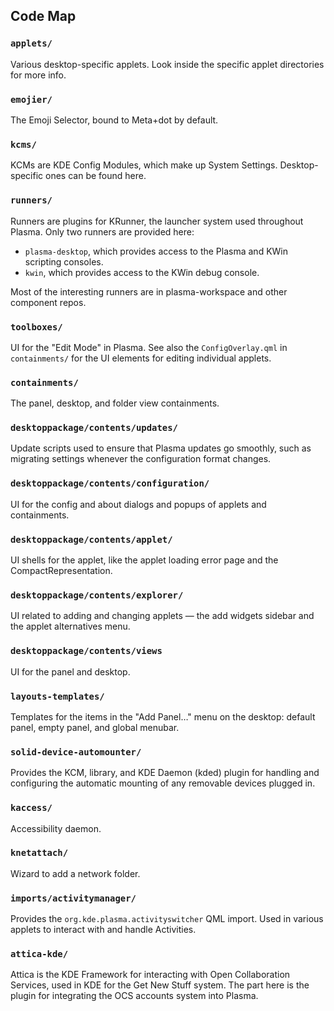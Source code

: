 ## Code Map

### `applets/`

Various desktop-specific applets. Look inside the specific applet directories for more info.

### `emojier/`

The Emoji Selector, bound to Meta+dot by default.

### `kcms/`

KCMs are KDE Config Modules, which make up System Settings. Desktop-specific ones can be found here.

### `runners/`

Runners are plugins for KRunner, the launcher system used throughout Plasma. Only two runners are provided here:

- `plasma-desktop`, which provides access to the Plasma and KWin scripting consoles.
- `kwin`, which provides access to the KWin debug console.

Most of the interesting runners are in plasma-workspace and other component repos.

### `toolboxes/`

UI for the "Edit Mode" in Plasma. See also the `ConfigOverlay.qml` in `containments/` for the UI elements for editing individual applets.

### `containments/`

The panel, desktop, and folder view containments.

### `desktoppackage/contents/updates/`

Update scripts used to ensure that Plasma updates go smoothly, such as migrating settings whenever the configuration format changes.

### `desktoppackage/contents/configuration/`

UI for the config and about dialogs and popups of applets and containments.

### `desktoppackage/contents/applet/`

UI shells for the applet, like the applet loading error page and the CompactRepresentation.

### `desktoppackage/contents/explorer/`

UI related to adding and changing applets — the add widgets sidebar and the applet alternatives menu.

### `desktoppackage/contents/views`

UI for the panel and desktop.

### `layouts-templates/`

Templates for the items in the "Add Panel…" menu on the desktop: default panel, empty panel, and global menubar.

### `solid-device-automounter/`

Provides the KCM, library, and KDE Daemon (kded) plugin for handling and configuring the automatic mounting of any removable devices plugged in.

### `kaccess/`

Accessibility daemon.

### `knetattach/`

Wizard to add a network folder.

### `imports/activitymanager/`

Provides the `org.kde.plasma.activityswitcher` QML import. Used in various applets to interact with and handle Activities.

### `attica-kde/`

Attica is the KDE Framework for interacting with Open Collaboration Services, used in KDE for the Get New Stuff system. The part here is the plugin for integrating the OCS accounts system into Plasma.